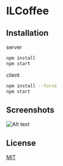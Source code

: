 # ILCoffee

## Installation

server
```bash
npm install
npm start
```

client
```bash
npm install --force
npm start
```


## Screenshots

![Alt text](/mockups/mockUpMain.png?raw=true "Optional Title")

## License
[MIT](https://choosealicense.com/licenses/mit/)
